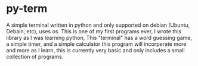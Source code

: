 # py-term
A simple terminal written in python and only supported on debian (Ubuntu, Debain, etc), uses os. This is one of my first programs ever, I wrote this library as I
was learning python, This "terminal" has a word guessing game, a simple timer, and a simple calculator this program will incorperate more and more as I learn,
this is currently very basic and only includes a small collection of programs.
